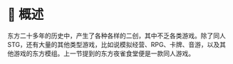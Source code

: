 # 🛫 概述

东方二十多年的历史中，产生了各种各样的二创，其中不乏各类游戏。除了同人STG，还有大量的其他类型游戏，比如说模拟经营、RPG、卡牌、音游，以及其他游戏的东方模组。上一节提到的东方夜雀食堂便是一款同人游戏。
